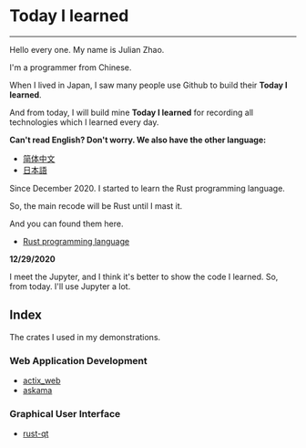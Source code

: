 # Today I learned

---
Hello every one. My name is Julian Zhao.

I'm a programmer from Chinese. 

When I lived in Japan, I saw many people use Github to build their **Today I learned**.

And from today, I will build mine **Today I learned** for recording all technologies which I learned every day.

**Can't read English? Don't worry. We also have the other language:**

- [简体中文](README.zh_cn.md)
- [日本語](README.ja_jp.md)

Since December 2020. I started to learn the Rust programming language.

So, the main recode will be Rust until I mast it.

And you can found them here.

- [Rust programming language](rust/)

**12/29/2020**

I meet the Jupyter, and I think it's better to show the code I learned. So, from today. I'll use Jupyter a lot.

## Index
The crates I used in my demonstrations.
### Web Application Development
- [actix_web](https://actix.rs/)
- [askama](https://github.com/djc/askama)
### Graphical User Interface
- [rust-qt](https://rust-qt.github.io/qt/)
